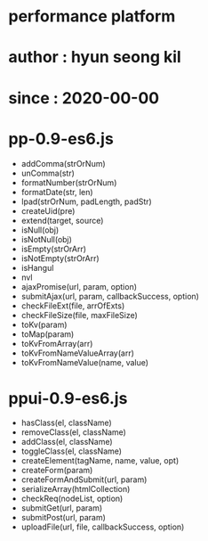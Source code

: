 # performance platform
# author : hyun seong kil
# since : 2020-00-00

# pp-0.9-es6.js
  * addComma(strOrNum)
  * unComma(str)
  * formatNumber(strOrNum)
  * formatDate(str, len)
  * lpad(strOrNum, padLength, padStr)
  * createUid(pre)
  * extend(target, source)
  * isNull(obj)
  * isNotNull(obj)
  * isEmpty(strOrArr)
  * isNotEmpty(strOrArr)
  * isHangul
  * nvl
  * ajaxPromise(url, param, option)
  * submitAjax(url, param, callbackSuccess, option)
  * checkFileExt(file, arrOfExts)
  * checkFileSize(file, maxFileSize)
  * toKv(param)
  * toMap(param)
  * toKvFromArray(arr)
  * toKvFromNameValueArray(arr)
  * toKvFromNameValue(name, value)
  
# ppui-0.9-es6.js
  * hasClass(el, className)
  * removeClass(el, className)
  * addClass(el, className)
  * toggleClass(el, className)
  * createElement(tagName, name, value, opt)
  * createForm(param)
  * createFormAndSubmit(url, param)
  * serializeArray(htmlCollection)
  * checkReq(nodeList, option)
  * submitGet(url, param)
  * submitPost(url, param)  
  * uploadFile(url, file, callbackSuccess, option)
  
